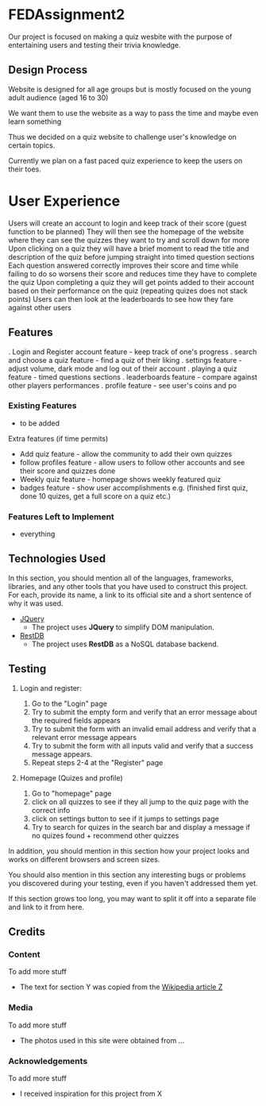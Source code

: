 # FEDAssignment2

Our project is focused on making a quiz wesbite with the purpose of entertaining users and testing their trivia knowledge.

## Design Process

Website is designed for all age groups but is mostly focused on the young adult audience (aged 16 to 30)

We want them to use the website as a way to pass the time and maybe even learn something

Thus we decided on a quiz website to challenge user's knowledge on certain topics.

Currently we plan on a fast paced quiz experience to keep the users on their toes.

# User Experience

Users will create an account to login and keep track of their score (guest function to be planned)
They will then see the homepage of the website where they can see the quizzes they want to try and scroll down for more
Upon clicking on a quiz they will have a brief moment to read the title and description of the quiz before jumping straight into timed question sections
Each question answered correctly improves their score and time while failing to do so worsens their score and reduces time they have to complete the quiz
Upon completing a quiz they will get points added to their account based on their performance on the quiz (repeating quizes does not stack points)
Users can then look at the leaderboards to see how they fare against other users

## Features

. Login and Register account feature - keep track of one's progress
. search and choose a quiz feature - find a quiz of their liking
. settings feature - adjust volume, dark mode and log out of their account
. playing a quiz feature - timed questions sections
. leaderboards feature - compare against other players performances
. profile feature - see user's coins and po

### Existing Features

- to be added

Extra features (if time permits)

- Add quiz feature - allow the community to add their own quizzes
- follow profiles feature - allow users to follow other accounts and see their score and quizzes done
- Weekly quiz feature - homepage shows weekly featured quiz
- badges feature - show user accomplishments e.g. (finished first quiz, done 10 quizes, get a full score on a quiz etc.)

### Features Left to Implement

- everything

## Technologies Used

In this section, you should mention all of the languages, frameworks, libraries, and any other tools that you have used to construct this project. For each, provide its name, a link to its official site and a short sentence of why it was used.

- [JQuery](https://jquery.com)
  - The project uses **JQuery** to simplify DOM manipulation.
- [RestDB](https://restdb.io/)
  - The project uses **RestDB** as a NoSQL database backend.

## Testing

1. Login and register:

   1. Go to the "Login" page
   2. Try to submit the empty form and verify that an error message about the required fields appears
   3. Try to submit the form with an invalid email address and verify that a relevant error message appears
   4. Try to submit the form with all inputs valid and verify that a success message appears.
   5. Repeat steps 2-4 at the "Register" page

2. Homepage (Quizes and profile)

   1. Go to "homepage" page
   2. click on all quizzes to see if they all jump to the quiz page with the correct info
   3. click on settings button to see if it jumps to settings page
   4. Try to search for quizes in the search bar and display a message if no quizes found + recommend other quizzes

In addition, you should mention in this section how your project looks and works on different browsers and screen sizes.

You should also mention in this section any interesting bugs or problems you discovered during your testing, even if you haven't addressed them yet.

If this section grows too long, you may want to split it off into a separate file and link to it from here.

## Credits

### Content

To add more stuff

- The text for section Y was copied from the [Wikipedia article Z](https://en.wikipedia.org/wiki/Z)

### Media

To add more stuff

- The photos used in this site were obtained from ...

### Acknowledgements

To add more stuff

- I received inspiration for this project from X
